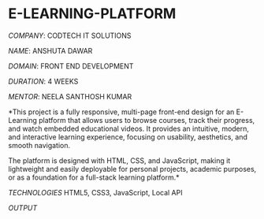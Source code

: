 # E-LEARNING-PLATFORM

*COMPANY*: CODTECH IT SOLUTIONS

*NAME*: ANSHUTA DAWAR

*DOMAIN*: FRONT END DEVELOPMENT

*DURATION*: 4 WEEKS

*MENTOR*: NEELA SANTHOSH KUMAR

*This project is a fully responsive, multi-page front-end design for an E-Learning platform that allows users to browse courses, track their progress, and watch embedded educational videos. It provides an intuitive, modern, and interactive learning experience, focusing on usability, aesthetics, and smooth navigation.

The platform is designed with HTML, CSS, and JavaScript, making it lightweight and easily deployable for personal projects, academic purposes, or as a foundation for a full-stack learning platform.*

*TECHNOLOGIES*
HTML5, CSS3, JavaScript, Local API


*OUTPUT*
